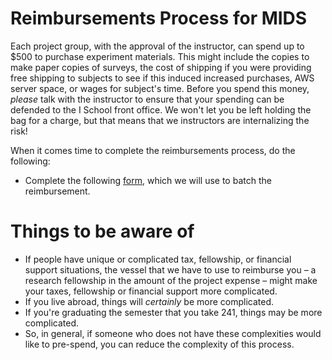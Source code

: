 # Reimbursements Process for MIDS

Each project group, with the approval of the instructor, can spend up to $500 to purchase experiment materials. This might include the copies to make paper copies of surveys, the cost of shipping if you were providing free shipping to subjects to see if this induced increased purchases, AWS server space, or wages for subject's time. Before you spend this money, *please* talk with the instructor to ensure that your spending can be defended to the I School front office. We won't let you be left holding the bag for a charge, but that means that we instructors are internalizing the risk! 

When it comes time to complete the reimbursements process, do the following: 

-   Complete the following [form](https://docs.google.com/forms/d/e/1FAIpQLSfH0QO5mmPhMMM2KYncJJ4BE_ZtrCZvVmeftO3E621yL1Q4qA/viewform?usp=sf_link), which we will use to batch the reimbursement.

# Things to be aware of

-   If people have unique or complicated tax, fellowship, or financial support situations, the vessel that we have to use to reimburse you &#x2013; a research fellowship in the amount of the project expense &#x2013; might make your taxes, fellowship or financial support more complicated.
-   If you live abroad, things will *certainly* be more complicated.
-   If you're graduating the semester that you take 241, things may be more complicated.
-   So, in general, if someone who does not have these complexities would like to pre-spend, you can reduce the complexity of this process.

